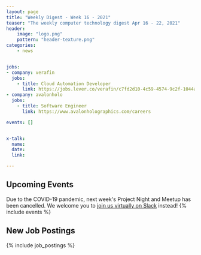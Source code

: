 ```yaml
---
layout: page
title: "Weekly Digest - Week 16 - 2021"
teaser: "The weekly computer technology digest Apr 16 - 22, 2021"
header:
    image: "logo.png"
    pattern: "header-texture.png"
categories:
    - news


jobs:
- company: verafin
  jobs:
    - title: Cloud Automation Developer
      link: https://jobs.lever.co/verafin/c7fd2d10-4c59-4574-9c2f-1044a7a0556e
- company: avalonholo
  jobs:
    - title: Software Engineer
      link: https://www.avalonholographics.com/careers

events: []


x-talk:
  name:
  date:
  link:

---
```


## Upcoming Events
Due to the COVID-19 pandemic, next week's Project Night and Meetup has been cancelled. We welcome you to [join us virtually on Slack](https://join.slack.com/t/ctsnl/shared_invite/enQtNzE5Mzc1OTA3ODI2LTdhODg1ZTQ4YTMwNDRkYzI2OWZjOTZmYWZjNjA3N2QzMTRiZWEyNmI0MTRmYjNjMDFhZGUxNzlhY2I5YjEwMTk) instead!
{% include events %}

## New Job Postings
{% include job_postings %}
